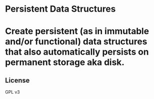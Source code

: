 Persistent Data Structures
==========================

# Create persistent (as in immutable and/or functional) data structures that also automatically persists on permanent storage aka disk.

## License
GPL v3
